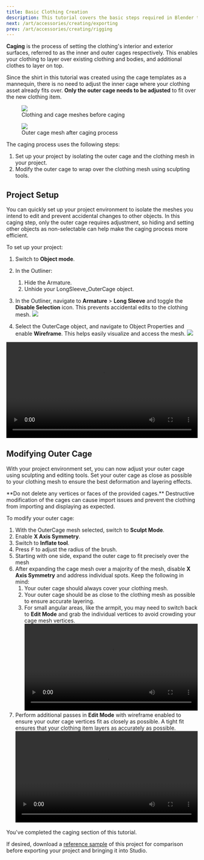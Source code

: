 ```yaml
---
title: Basic Clothing Creation
description: This tutorial covers the basic steps required in Blender to Studio-ready clothing assets from scratch.
next: /art/accessories/creating/exporting
prev: /art/accessories/creating/rigging
---
```


**Caging** is the process of setting the clothing's interior and exterior surfaces, referred to as the inner and outer cages respectively. This enables your clothing to layer over existing clothing and bodies, and additional clothes to layer on top.

Since the shirt in this tutorial was created using the cage templates as a mannequin, there is no need to adjust the inner cage where your clothing asset already fits over. **Only the outer cage needs to be adjusted** to fit over the new clothing item.

<GridContainer numColumns="2">
  <figure>
    <img src="../../../assets/art/accessories/creating/Texturing-Complete.png" />
    <figcaption>Clothing and cage meshes before caging</figcaption>
  </figure>
  <figure>
    <img src="../../../assets/art/accessories/creating/Caging-Complete.png" />
    <figcaption>Outer cage mesh after caging process</figcaption>
  </figure>
</GridContainer>

The caging process uses the following steps:

1. Set up your project by isolating the outer cage and the clothing mesh in your project.
2. Modify the outer cage to wrap over the clothing mesh using sculpting tools.

## Project Setup

You can quickly set up your project environment to isolate the meshes you intend to edit and prevent accidental changes to other objects. In this caging step, only the outer cage requires adjustment, so hiding and setting other objects as non-selectable can help make the caging process more efficient.

To set up your project:

1. Switch to **Object mode**.
2. In the Outliner:
   1. Hide the Armature.
   2. Unhide your LongSleeve_OuterCage object.
3. In the Outliner, navigate to **Armature** > **Long Sleeve** and toggle the **Disable Selection** icon. This prevents accidental edits to the clothing mesh.
   <img src="../../../assets/art/accessories/creating/Caging-Outliner-Setup.png" />

4. Select the OuterCage object, and navigate to Object Properties and enable **Wireframe**. This helps easily visualize and access the mesh.
   <img src="../../../assets/art/accessories/creating/Caging-Outer-Cage-Properties.png" />

<video controls src="../../../assets/art/accessories/creating/Caging_01.mp4" width="100%"></video>

## Modifying Outer Cage

With your project environment set, you can now adjust your outer cage using sculpting and editing tools. Set your outer cage as close as possible to your clothing mesh to ensure the best deformation and layering effects.

<Alert severity = 'error'>
**Do not delete any vertices or faces of the provided cages.** Destructive modification of the cages can cause import issues and prevent the clothing from importing and displaying as expected.
</Alert>

To modify your outer cage:

1. With the OuterCage mesh selected, switch to **Sculpt Mode**.
2. Enable **X Axis Symmetry**.
3. Switch to **Inflate tool**.
4. Press <kbd>F</kbd> to adjust the radius of the brush.
5. Starting with one side, expand the outer cage to fit precisely over the mesh
6. After expanding the cage mesh over a majority of the mesh, disable **X Axis Symmetry** and address individual spots. Keep the following in mind:
   1. Your outer cage should always cover your clothing mesh.
   2. Your outer cage should be as close to the clothing mesh as possible to ensure accurate layering.
   3. For small angular areas, like the armpit, you may need to switch back to **Edit Mode** and grab the individual vertices to avoid crowding your cage mesh vertices.
      <video controls src="../../../assets/art/accessories/creating/Caging_02.mp4" width="100%"></video>
7. Perform additional passes in **Edit Mode** with wireframe enabled to ensure your outer cage vertices fit as closely as possible. A tight fit ensures that your clothing item layers as accurately as possible.
   <video controls src="../../../assets/art/accessories/creating/Caging_03.mp4" width="100%"></video>

<Alert severity = 'success'>
You've completed the caging section of this tutorial.

If desired, download a [reference sample](../../../assets/art/reference-files/checkpoint/4_LongSleeve-Caging-Complete.blend) of this project for comparison before exporting your project and bringing it into Studio.
</Alert>
